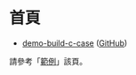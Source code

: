

# 首頁

* [demo-build-c-case](https://samwhelp.github.io/demo-build-c-case/) ([GitHub](https://github.com/samwhelp/demo-build-c-case))

請參考「[範例](https://samwhelp.github.io/demo-build-c-case/read/demo.html)」該頁。
